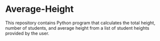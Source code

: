 # Average-Height
This repository contains Python program that calculates the total height, number of students, and average height from a list of student heights provided by the user.
